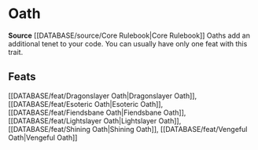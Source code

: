 ﻿---
id: '119'
name: Oath
rarity: Common
rus_type_level: null
source: '[[DATABASE/source/Core Rulebook|Core Rulebook]]'
trait:
- Oath
type: Trait

---
# Oath

**Source** [[DATABASE/source/Core Rulebook|Core Rulebook]] 
Oaths add an additional tenet to your code. You can usually have only one feat with this trait.

## Feats

[[DATABASE/feat/Dragonslayer Oath|Dragonslayer Oath]], [[DATABASE/feat/Esoteric Oath|Esoteric Oath]], [[DATABASE/feat/Fiendsbane Oath|Fiendsbane Oath]], [[DATABASE/feat/Lightslayer Oath|Lightslayer Oath]], [[DATABASE/feat/Shining Oath|Shining Oath]], [[DATABASE/feat/Vengeful Oath|Vengeful Oath]]